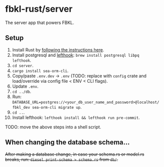 # fbkl-rust/server

The server app that powers FBKL.

## Setup

1. Install Rust by [following the instructions here](https://www.rust-lang.org/learn/get-started).
2. Install postgresql and [lefthook](https://github.com/evilmartians/lefthook): `brew install postgresql libpq lefthook`.
3. `cd server`.
4. `cargo install sea-orm-cli`.
5. Copy/paste `.env.dev` -> `.env` (TODO: replace with `config` crate and load/override via config file < ENV < CLI flags).
6. Update `.env`.
7. `cd ../db`.
8. Run: `DATABASE_URL=postgres://<your_db_user_name_and_password>@localhost/fbkl_dev sea-orm-cli migrate up`.
9. `cd ..`.
10. Install lefthook: `lefthook install && lefthook run pre-commit`.

TODO: move the above steps into a shell script.

## When changing the database schema...

~~After making a database change, in case your schema.rs or model.rs breaks, run: `diesel print-schema > schema.rs` from `db/`.~~
